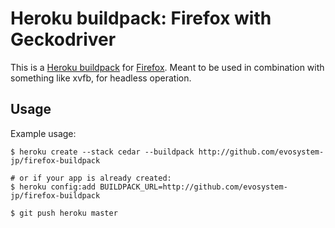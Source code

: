Heroku buildpack: Firefox with Geckodriver
=======================

This is a [Heroku buildpack](http://devcenter.heroku.com/articles/buildpacks) for [Firefox](http://www.mozilla.org/en-US/firefox/new/). Meant to be used in combination with something like xvfb, for headless operation.

Usage
-----

Example usage:

```shell
$ heroku create --stack cedar --buildpack http://github.com/evosystem-jp/firefox-buildpack

# or if your app is already created:
$ heroku config:add BUILDPACK_URL=http://github.com/evosystem-jp/firefox-buildpack

$ git push heroku master
```